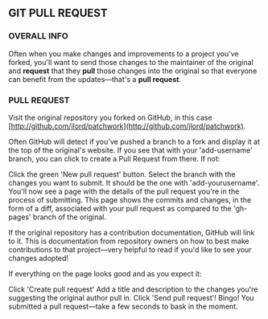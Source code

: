 ## GIT PULL REQUEST


### OVERALL INFO
Often when you make changes and improvements to a project you've forked, you'll want to send those changes to the maintainer of the original and **request** that they **pull** those changes into the original so that everyone can benefit from the updates—that's a **pull request**.

### PULL REQUEST

Visit the original repository you forked on GitHub, in this case [http://github.com/jlord/patchwork](http://github.com/jlord/patchwork).

Often GitHub will detect if you've pushed a branch to a fork and display it at the top of the original's website. If you see that with your 'add-username' branch, you can click to create a Pull Request from there. If not:

Click the green 'New pull request' button.
Select the branch with the changes you want to submit. It should be the one with 'add-yourusername'.
You'll now see a page with the details of the pull request you're in the process of submitting. This page shows the commits and changes, in the form of a diff, associated with your pull request as compared to the 'gh-pages' branch of the original.

If the original repository has a contribution documentation, GitHub will link to it. This is documentation from repository owners on how to best make contributions to that project—very helpful to read if you'd like to see your changes adopted!

If everything on the page looks good and as you expect it:

Click 'Create pull request'
Add a title and description to the changes you're suggesting the original author pull in.
Click 'Send pull request'!
Bingo! You submitted a pull request—take a few seconds to bask in the moment.


